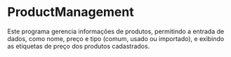 # ProductManagement
Este programa gerencia informações de produtos, permitindo a entrada de dados, como nome, preço e tipo (comum, usado ou importado), e exibindo as etiquetas de preço dos produtos cadastrados.
